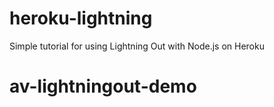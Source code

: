 heroku-lightning
================

Simple tutorial for using Lightning Out with Node.js on Heroku

# av-lightningout-demo
